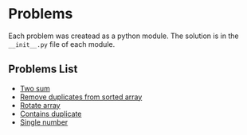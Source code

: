 # Problems

Each problem was createad as a python module.
The solution is in the ```__init__.py``` file of each module.

## Problems List

- [Two sum](two_sum)
- [Remove duplicates from sorted array](remove_duplicates_from_sorted_array)
- [Rotate array](rotate_array)
- [Contains duplicate](contains_duplicate)
- [Single number](single_number)